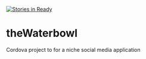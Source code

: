 [![Stories in Ready](https://badge.waffle.io/Drewdabb/theWaterbowl.png?label=ready&title=Ready)](https://waffle.io/Drewdabb/theWaterbowl)
# theWaterbowl
Cordova project to for a niche social media application 
